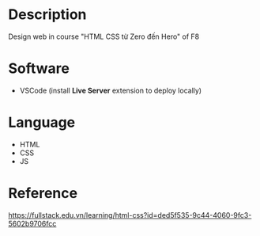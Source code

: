 # Description
Design web in course "HTML CSS từ Zero đến Hero" of F8

# Software
- VSCode (install **Live Server** extension to deploy locally)

# Language
- HTML
- CSS
- JS

# Reference
https://fullstack.edu.vn/learning/html-css?id=ded5f535-9c44-4060-9fc3-5602b9706fcc
